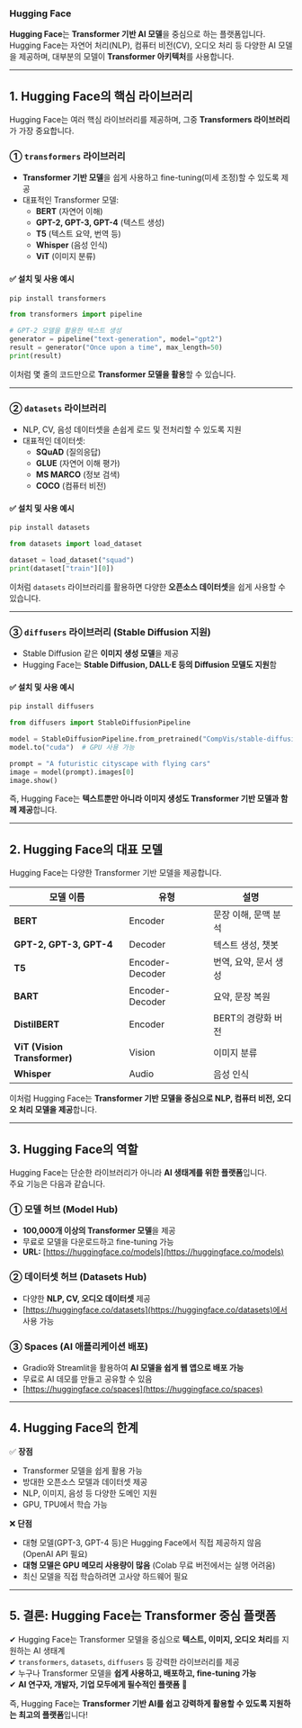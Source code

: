 ### **Hugging Face**

**Hugging Face**는 **Transformer 기반 AI 모델**을 중심으로 하는 플랫폼입니다.  
Hugging Face는 자연어 처리(NLP), 컴퓨터 비전(CV), 오디오 처리 등 다양한 AI 모델을 제공하며, 대부분의 모델이 **Transformer 아키텍처**를 사용합니다.

---

## **1. Hugging Face의 핵심 라이브러리**
Hugging Face는 여러 핵심 라이브러리를 제공하며, 그중 **Transformers 라이브러리**가 가장 중요합니다.

### **① `transformers` 라이브러리**
- **Transformer 기반 모델**을 쉽게 사용하고 fine-tuning(미세 조정)할 수 있도록 제공
- 대표적인 Transformer 모델:
  - **BERT** (자연어 이해)
  - **GPT-2, GPT-3, GPT-4** (텍스트 생성)
  - **T5** (텍스트 요약, 번역 등)
  - **Whisper** (음성 인식)
  - **ViT** (이미지 분류)

#### ✅ **설치 및 사용 예시**
```python
pip install transformers
```
```python
from transformers import pipeline

# GPT-2 모델을 활용한 텍스트 생성
generator = pipeline("text-generation", model="gpt2")
result = generator("Once upon a time", max_length=50)
print(result)
```
이처럼 몇 줄의 코드만으로 **Transformer 모델을 활용**할 수 있습니다.

---

### **② `datasets` 라이브러리**
- NLP, CV, 음성 데이터셋을 손쉽게 로드 및 전처리할 수 있도록 지원
- 대표적인 데이터셋:
  - **SQuAD** (질의응답)
  - **GLUE** (자연어 이해 평가)
  - **MS MARCO** (정보 검색)
  - **COCO** (컴퓨터 비전)

#### ✅ **설치 및 사용 예시**
```python
pip install datasets
```
```python
from datasets import load_dataset

dataset = load_dataset("squad")
print(dataset["train"][0])
```
이처럼 `datasets` 라이브러리를 활용하면 다양한 **오픈소스 데이터셋**을 쉽게 사용할 수 있습니다.

---

### **③ `diffusers` 라이브러리 (Stable Diffusion 지원)**
- Stable Diffusion 같은 **이미지 생성 모델**을 제공
- Hugging Face는 **Stable Diffusion, DALL·E 등의 Diffusion 모델도 지원**함

#### ✅ **설치 및 사용 예시**
```python
pip install diffusers
```
```python
from diffusers import StableDiffusionPipeline

model = StableDiffusionPipeline.from_pretrained("CompVis/stable-diffusion-v1-4")
model.to("cuda")  # GPU 사용 가능

prompt = "A futuristic cityscape with flying cars"
image = model(prompt).images[0]
image.show()
```
즉, Hugging Face는 **텍스트뿐만 아니라 이미지 생성도 Transformer 기반 모델과 함께 제공**합니다.

---

## **2. Hugging Face의 대표 모델**
Hugging Face는 다양한 Transformer 기반 모델을 제공합니다.

| 모델 이름  | 유형 | 설명 |
|------------|--------|------------------------------|
| **BERT** | Encoder | 문장 이해, 문맥 분석 |
| **GPT-2, GPT-3, GPT-4** | Decoder | 텍스트 생성, 챗봇 |
| **T5** | Encoder-Decoder | 번역, 요약, 문서 생성 |
| **BART** | Encoder-Decoder | 요약, 문장 복원 |
| **DistilBERT** | Encoder | BERT의 경량화 버전 |
| **ViT (Vision Transformer)** | Vision | 이미지 분류 |
| **Whisper** | Audio | 음성 인식 |

이처럼 Hugging Face는 **Transformer 기반 모델을 중심으로 NLP, 컴퓨터 비전, 오디오 처리 모델을 제공**합니다.

---

## **3. Hugging Face의 역할**
Hugging Face는 단순한 라이브러리가 아니라 **AI 생태계를 위한 플랫폼**입니다.  
주요 기능은 다음과 같습니다.

### **① 모델 허브 (Model Hub)**
- **100,000개 이상의 Transformer 모델**을 제공
- 무료로 모델을 다운로드하고 fine-tuning 가능
- **URL:** [https://huggingface.co/models](https://huggingface.co/models)

### **② 데이터셋 허브 (Datasets Hub)**
- 다양한 **NLP, CV, 오디오 데이터셋** 제공
- [https://huggingface.co/datasets](https://huggingface.co/datasets)에서 사용 가능

### **③ Spaces (AI 애플리케이션 배포)**
- Gradio와 Streamlit을 활용하여 **AI 모델을 쉽게 웹 앱으로 배포 가능**
- 무료로 AI 데모를 만들고 공유할 수 있음
- [https://huggingface.co/spaces](https://huggingface.co/spaces)

---

## **4. Hugging Face의 한계**
✅ **장점**  
- Transformer 모델을 쉽게 활용 가능  
- 방대한 오픈소스 모델과 데이터셋 제공  
- NLP, 이미지, 음성 등 다양한 도메인 지원  
- GPU, TPU에서 학습 가능  

❌ **단점**  
- 대형 모델(GPT-3, GPT-4 등)은 Hugging Face에서 직접 제공하지 않음 (OpenAI API 필요)  
- **대형 모델은 GPU 메모리 사용량이 많음** (Colab 무료 버전에서는 실행 어려움)  
- 최신 모델을 직접 학습하려면 고사양 하드웨어 필요  

---

## **5. 결론: Hugging Face는 Transformer 중심 플랫폼**
✔ Hugging Face는 Transformer 모델을 중심으로 **텍스트, 이미지, 오디오 처리**를 지원하는 AI 생태계  
✔ `transformers`, `datasets`, `diffusers` 등 강력한 라이브러리를 제공  
✔ 누구나 Transformer 모델을 **쉽게 사용하고, 배포하고, fine-tuning 가능**  
✔ **AI 연구자, 개발자, 기업 모두에게 필수적인 플랫폼** 🚀

즉, Hugging Face는 **Transformer 기반 AI를 쉽고 강력하게 활용할 수 있도록 지원하는 최고의 플랫폼**입니다!
